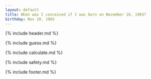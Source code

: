 ```yaml
---
layout: default
title: When was I conceived if I was born on November 10, 1903?
birthday: Nov 10, 1903
---
```


{% include header.md %}

{% include guess.md %}

{% include calculate.md %}

{% include safety.md %}

{% include footer.md %}



